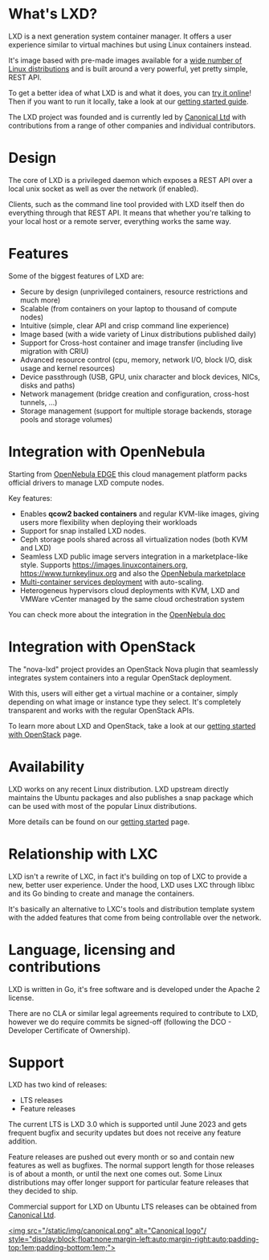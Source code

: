 

# What's LXD?
LXD is a next generation system container manager.
It offers a user experience similar to virtual machines but using Linux containers instead.

It's image based with pre-made images available for a [wide number of Linux distributions](https://images.linuxcontainers.org)
and is built around a very powerful, yet pretty simple, REST API.

To get a better idea of what LXD is and what it does, you can [try it online](/lxd/try-it/)!
Then if you want to run it locally, take a look at our [getting started guide](/lxd/getting-started-cli/).

The LXD project was founded and is currently led by [Canonical Ltd](https://www.canonical.com)
with contributions from a range of other companies and individual contributors.

# Design
The core of LXD is a privileged daemon which exposes a REST API over a local unix socket
as well as over the network (if enabled).

Clients, such as the command line tool provided with LXD itself then do everything through that REST API.
It means that whether you're talking to your local host or a remote server, everything works the same way.

# Features
Some of the biggest features of LXD are:

 * Secure by design (unprivileged containers, resource restrictions and much more)
 * Scalable (from containers on your laptop to thousand of compute nodes)
 * Intuitive (simple, clear API and crisp command line experience)
 * Image based (with a wide variety of Linux distributions published daily)
 * Support for Cross-host container and image transfer (including live migration with CRIU)
 * Advanced resource control (cpu, memory, network I/O, block I/O, disk usage and kernel resources)
 * Device passthrough (USB, GPU, unix character and block devices, NICs, disks and paths)
 * Network management (bridge creation and configuration, cross-host tunnels, ...)
 * Storage management (support for multiple storage backends, storage pools and storage volumes)

# Integration with OpenNebula
Starting from [OpenNebula EDGE](https://opennebula.org/get-your-hands-on-v-5-8-edge/) this cloud management platform packs official drivers to manage LXD compute nodes.

Key features:
- Enables **qcow2 backed containers** and regular KVM-like images, giving users more flexibility when deploying their workloads
- Support for snap installed LXD nodes.
- Ceph storage pools shared across all virtualization nodes (both KVM and LXD)
- Seamless LXD public image servers integration in a marketplace-like style. Supports https://images.linuxcontainers.org,  https://www.turnkeylinux.org and also the [OpenNebula marketplace](https://marketplace.opennebula.systems/appliance)
- [Multi-container services deployment](https://docs.opennebula.org/5.8/advanced_components/application_flow_and_auto-scaling/overview.html) with auto-scaling.
- Heterogeneus hypervisors cloud deployments with KVM, LXD and VMWare vCenter managed by the same cloud orchestration system

You can check more about the integration in the [OpenNebula doc](http://docs.opennebula.org/5.8/deployment/open_cloud_host_setup/lxd_driver.html)

# Integration with OpenStack
The "nova-lxd" project provides an OpenStack Nova plugin that seamlessly integrates
system containers into a regular OpenStack deployment.

With this, users will either get a virtual machine or a container, simply depending on what image or
instance type they select. It's completely transparent and works with the regular OpenStack APIs.

To learn more about LXD and OpenStack, take a look at our [getting started with OpenStack](/lxd/getting-started-openstack/) page.

# Availability
LXD works on any recent Linux distribution. LXD upstream directly maintains the Ubuntu packages
and also publishes a snap package which can be used with most of the popular Linux distributions.

More details can be found on our [getting started](/lxd/getting-started-cli/) page.

# Relationship with LXC
LXD isn't a rewrite of LXC, in fact it's building on top of LXC to provide a new,
better user experience. Under the hood, LXD uses LXC through liblxc and its Go binding
to create and manage the containers.

It's basically an alternative to LXC's tools and distribution template system
with the added features that come from being controllable over the network.

# Language, licensing and contributions
LXD is written in Go, it's free software and is developed under the Apache 2 license.

There are no CLA or similar legal agreements required to contribute to LXD,
however we do require commits be signed-off (following the DCO - Developer Certificate of Ownership).

# Support
LXD has two kind of releases:

 * LTS releases
 * Feature releases

The current LTS is LXD 3.0 which is supported until June 2023 and gets frequent bugfix and security updates
but does not receive any feature addition.

Feature releases are pushed out every month or so and contain new features as well as bugfixes.
The normal support length for those releases is of about a month, or until the next one comes out.
Some Linux distributions may offer longer support for particular feature releases that they decided to ship.

Commercial support for LXD on Ubuntu LTS releases can be obtained from [Canonical Ltd](http://www.canonical.com).

[<img src="/static/img/canonical.png" alt="Canonical logo"/ style="display:block;float:none;margin-left:auto;margin-right:auto;padding-top:1em;padding-bottom:1em;">](http://www.canonical.com)
